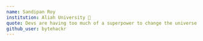 ```yaml
---
name: Sandipan Roy
institution: Aliah University 🚩 
quote: Devs are having too much of a superpower to change the universe. 
github_user: bytehackr
---
```


